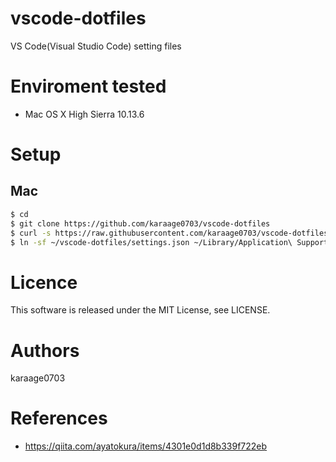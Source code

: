# vscode-dotfiles
VS Code(Visual Studio Code) setting files

# Enviroment tested
- Mac OS X High Sierra 10.13.6

# Setup

## Mac
```sh
$ cd
$ git clone https://github.com/karaage0703/vscode-dotfiles
$ curl -s https://raw.githubusercontent.com/karaage0703/vscode-dotfiles/master/install-vscode-extensions.sh | /bin/bash
$ ln -sf ~/vscode-dotfiles/settings.json ~/Library/Application\ Support/Code/User/settings.json
```

# Licence
This software is released under the MIT License, see LICENSE.

# Authors
karaage0703

# References
- https://qiita.com/ayatokura/items/4301e0d1d8b339f722eb
